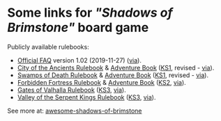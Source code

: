 # Some links for *"Shadows of Brimstone"* board game

Publicly available rulebooks:
 - [Official FAQ](http://www.flyingfrog.net/FAQ_Docs/SOBS_FAQ_Version_11-27-2019_Web.pdf) version 1.02 (2019-11-27)
   ([via](http://www.flyingfrog.net/shadowsofbrimstone/sobs_resources.html)).
 - [City of the Ancients Rulebook](http://www.flyingfrog.net/shadowsofbrimstone/pdf/REV__SBCA_Rulebook_WEB.pdf)
   & [Adventure Book](http://www.flyingfrog.net/shadowsofbrimstone/pdf/REV__SBCA_AdvBook_WEB.pdf)
   ([KS1], revised - [via](http://www.flyingfrog.net/shadowsofbrimstone/)).
 - [Swamps of Death Rulebook](http://www.flyingfrog.net/shadowsofbrimstone/pdf/REV__SBSD_Rulebook_WEB.pdf)
   & [Adventure Book](http://www.flyingfrog.net/shadowsofbrimstone/pdf/REV__SBSD_AdvBook_WEB.pdf)
   ([KS1], revised - [via](http://www.flyingfrog.net/shadowsofbrimstone/)).
 - [Forbidden Fortress Rulebook](http://www.flyingfrog.net/forbiddenfortress/pdf/ForbiddenFortress_Rulebook_WEB.pdf)
   & [Adventure Book](http://www.flyingfrog.net/forbiddenfortress/pdf/ForbiddenFortress_AdventureBook_WEB.pdf)
   ([KS2], [via](http://www.flyingfrog.net/forbiddenfortress/)).
 - [Gates of Valhalla Rulebook](http://www.flyingfrog.net/BrimstoneAdventures/pdf/SBGV_Rulebook_FINAL_WEB_sm.pdf)
   ([KS3], [via](https://www.kickstarter.com/projects/1034852783/shadows-of-brimstone-adventures/posts/3680317)).
 - [Valley of the Serpent Kings Rulebook](http://www.flyingfrog.net/BrimstoneAdventures/pdf/SBVS_Rulebook_FINAL_WEB_sm.pdf)
   ([KS3], [via](https://www.kickstarter.com/projects/1034852783/shadows-of-brimstone-adventures/posts/3680317)).

See more at: [awesome-shadows-of-brimstone](https://github.com/akavel/awesome-shadows-of-brimstone/)

[KS1]: https://www.kickstarter.com/projects/1034852783/shadows-of-brimstone
[KS2]: https://www.kickstarter.com/projects/1034852783/shadows-of-brimstone-forbidden-fortress
[KS3]: https://www.kickstarter.com/projects/1034852783/shadows-of-brimstone-adventures
